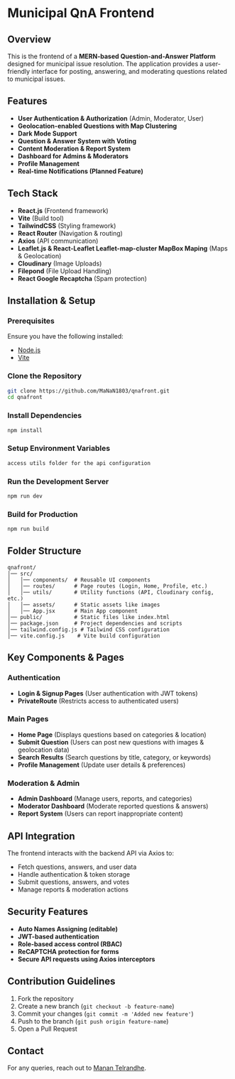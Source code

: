 # Municipal QnA Frontend

## Overview
This is the frontend of a **MERN-based Question-and-Answer Platform** designed for municipal issue resolution. The application provides a user-friendly interface for posting, answering, and moderating questions related to municipal issues.

## Features
- **User Authentication & Authorization** (Admin, Moderator, User)
- **Geolocation-enabled Questions with Map Clustering**
- **Dark Mode Support**
- **Question & Answer System with Voting**
- **Content Moderation & Report System**
- **Dashboard for Admins & Moderators**
- **Profile Management**
- **Real-time Notifications (Planned Feature)**

## Tech Stack
- **React.js** (Frontend framework)
- **Vite** (Build tool)
- **TailwindCSS** (Styling framework)
- **React Router** (Navigation & routing)
- **Axios** (API communication)
- **Leaflet.js & React-Leaflet Leaflet-map-cluster MapBox Maping** (Maps & Geolocation)
- **Cloudinary** (Image Uploads)
- **Filepond** (File Upload Handling)
- **React Google Recaptcha** (Spam protection)

## Installation & Setup

### Prerequisites
Ensure you have the following installed:
- [Node.js](https://nodejs.org/)
- [Vite](https://vitejs.dev/)

### Clone the Repository
```sh
git clone https://github.com/MaNaN1803/qnafront.git
cd qnafront
```

### Install Dependencies
```sh
npm install
```

### Setup Environment Variables
```sh
access utils folder for the api configuration
```

### Run the Development Server
```sh
npm run dev
```

### Build for Production
```sh
npm run build
```

## Folder Structure
```
qnafront/
│── src/
│   │── components/  # Reusable UI components
│   │── routes/      # Page routes (Login, Home, Profile, etc.)
│   │── utils/       # Utility functions (API, Cloudinary config, etc.)
│   │── assets/      # Static assets like images
│   │── App.jsx      # Main App component
│── public/          # Static files like index.html
│── package.json     # Project dependencies and scripts
│── tailwind.config.js # Tailwind CSS configuration
│── vite.config.js    # Vite build configuration
```

## Key Components & Pages

### Authentication
- **Login & Signup Pages** (User authentication with JWT tokens)
- **PrivateRoute** (Restricts access to authenticated users)

### Main Pages
- **Home Page** (Displays questions based on categories & location)
- **Submit Question** (Users can post new questions with images & geolocation data)
- **Search Results** (Search questions by title, category, or keywords)
- **Profile Management** (Update user details & preferences)

### Moderation & Admin
- **Admin Dashboard** (Manage users, reports, and categories)
- **Moderator Dashboard** (Moderate reported questions & answers)
- **Report System** (Users can report inappropriate content)

## API Integration
The frontend interacts with the backend API via Axios to:
- Fetch questions, answers, and user data
- Handle authentication & token storage
- Submit questions, answers, and votes
- Manage reports & moderation actions

## Security Features
- **Auto Names Assigning (editable)**
- **JWT-based authentication**
- **Role-based access control (RBAC)**
- **ReCAPTCHA protection for forms**
- **Secure API requests using Axios interceptors**

## Contribution Guidelines
1. Fork the repository
2. Create a new branch (`git checkout -b feature-name`)
3. Commit your changes (`git commit -m 'Added new feature'`)
4. Push to the branch (`git push origin feature-name`)
5. Open a Pull Request

## Contact
For any queries, reach out to [Manan Telrandhe](https://manan18.vercel.app/).

